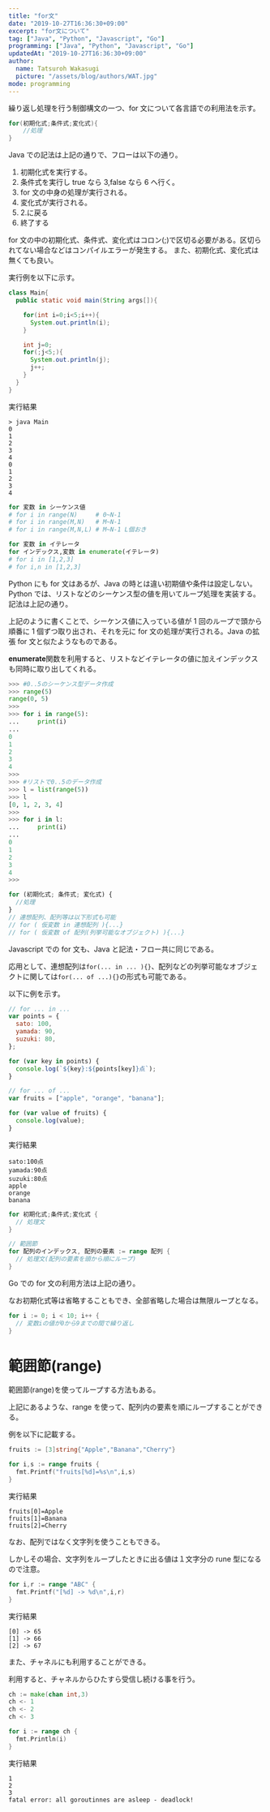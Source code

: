 ```yaml
---
title: "for文"
date: "2019-10-27T16:36:30+09:00"
excerpt: "for文について"
tag: ["Java", "Python", "Javascript", "Go"]
programming: ["Java", "Python", "Javascript", "Go"]
updatedAt: "2019-10-27T16:36:30+09:00"
author:
  name: Tatsuroh Wakasugi
  picture: "/assets/blog/authors/WAT.jpg"
mode: programming
---
```


繰り返し処理を行う制御構文の一つ、for 文について各言語での利用法を示す。

<div class="note_content_by_programming_language" id="note_content_Java">

```java
for(初期化式;条件式;変化式){
    //処理
}
```

Java での記法は上記の通りで、フローは以下の通り。

1. 初期化式を実行する。
2. 条件式を実行し true なら 3,false なら 6 へ行く。
3. for 文の中身の処理が実行される。
4. 変化式が実行される。
5. 2.に戻る
6. 終了する

for 文の中の初期化式、条件式、変化式はコロン(;)で区切る必要がある。区切られてない場合などはコンパイルエラーが発生する。
また、初期化式、変化式は無くても良い。

実行例を以下に示す。

```java
class Main{
  public static void main(String args[]){

    for(int i=0;i<5;i++){
      System.out.println(i);
    }

    int j=0;
    for(;j<5;){
      System.out.println(j);
      j++;
    }
  }
}
```

実行結果

```
> java Main
0
1
2
3
4
0
1
2
3
4
```

</div>
<div class="note_content_by_programming_language" id="note_content_Python">

```python
for 変数 in シーケンス値
# for i in range(N)     # 0~N-1
# for i in range(M,N)   # M~N-1
# for i in range(M,N,L) # M~N-1 L個おき

for 変数 in イテレータ
for インデックス,変数 in enumerate(イテレータ)
# for i in [1,2,3]
# for i,n in [1,2,3]
```

Python にも for 文はあるが、Java の時とは違い初期値や条件は設定しない。  
Python では、リストなどのシーケンス型の値を用いてループ処理を実装する。記法は上記の通り。

上記のように書くことで、シーケンス値に入っている値が 1 回のループで頭から順番に 1 個ずつ取り出され、それを元に for 文の処理が実行される。Java の拡張 for 文と似たようなものである。

**enumerate**関数を利用すると、リストなどイテレータの値に加えインデックスも同時に取り出してくれる。

```python
>>> #0..5のシーケンス型データ作成
>>> range(5)
range(0, 5)
>>>
>>> for i in range(5):
...     print(i)
...
0
1
2
3
4
>>>
>>> #リストで0..5のデータ作成
>>> l = list(range(5))
>>> l
[0, 1, 2, 3, 4]
>>>
>>> for i in l:
...     print(i)
...
0
1
2
3
4
>>>
```

</div>
<div class="note_content_by_programming_language" id="note_content_Javascript">

```javascript
for (初期化式; 条件式; 変化式) {
  //処理
}
// 連想配列、配列等は以下形式も可能
// for ( 仮変数 in 連想配列 ){...}
// for ( 仮変数 of 配列(列挙可能なオブジェクト) ){...}
```

Javascript での for 文も、Java と記法・フロー共に同じである。

応用として、連想配列は`for(... in ... ){}`、配列などの列挙可能なオブジェクトに関しては`for(... of ...){}`の形式も可能である。

以下に例を示す。

```javascript
// for ... in ...
var points = {
  sato: 100,
  yamada: 90,
  suzuki: 80,
};

for (var key in points) {
  console.log(`${key}:${points[key]}点`);
}

// for ... of ...
var fruits = ["apple", "orange", "banana"];

for (var value of fruits) {
  console.log(value);
}
```

実行結果

```
sato:100点
yamada:90点
suzuki:80点
apple
orange
banana
```

</div>
<div class="note_content_by_programming_language" id="note_content_Go">

```go
for 初期化式;条件式;変化式 {
  // 処理文
}

// 範囲節
for 配列のインデックス, 配列の要素 := range 配列 {
  // 処理文(配列の要素を頭から順にループ)
}
```

Go での for 文の利用方法は上記の通り。

なお初期化式等は省略することもでき、全部省略した場合は無限ループとなる。

```go
for i := 0; i < 10; i++ {
  // 変数iの値が0から9までの間で繰り返し
}
```

# 範囲節(range)

範囲節(range)を使ってループする方法もある。

上記にあるような、range を使って、配列内の要素を順にループすることができる。

例を以下に記載する。

```go
fruits := [3]string{"Apple","Banana","Cherry"}

for i,s := range fruits {
  fmt.Printf("fruits[%d]=%s\n",i,s)
}
```

実行結果

```
fruits[0]=Apple
fruits[1]=Banana
fruits[2]=Cherry
```

なお、配列ではなく文字列を使うこともできる。

しかしその場合、文字列をループしたときに出る値は１文字分の rune 型になるので注意。

```go
for i,r := range "ABC" {
  fmt.Printf("[%d] -> %d\n",i,r)
}
```

実行結果

```
[0] -> 65
[1] -> 66
[2] -> 67
```

また、チャネルにも利用することができる。

利用すると、チャネルからひたすら受信し続ける事を行う。

```go
ch := make(chan int,3)
ch <- 1
ch <- 2
ch <- 3

for i := range ch {
  fmt.Println(i)
}
```

実行結果

```
1
2
3
fatal error: all goroutinnes are asleep - deadlock!
```

</div>
